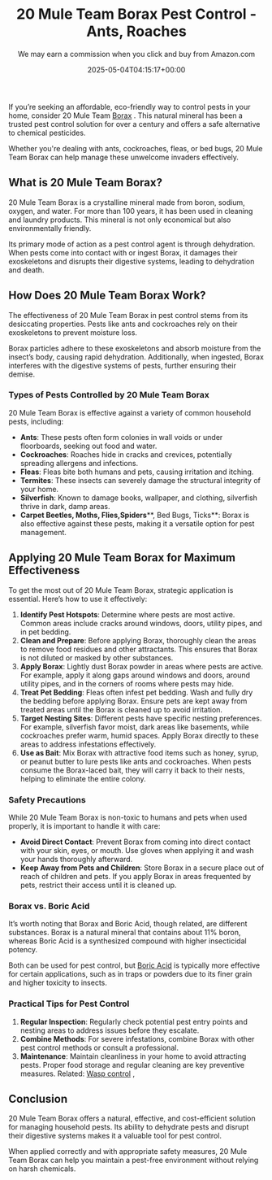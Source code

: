 ﻿---
author: We may earn a commission when you click and buy from Amazon.com
layout: post
title: 20 Mule Team Borax Pest Control - Ants, Roaches
date: '2025-05-04T04:15:17+00:00'
categories:
- Bed Bugs
- Guide
tags: []
slug: /20-mule-team-borax-pest-control/
lastmod: 2025-05-07T12:21:23+03:00
---

If you’re seeking an affordable, eco-friendly way to control pests in your home, consider 20 Mule Team
[Borax](https://en.wikipedia.org/wiki/Borax)
. This natural mineral has been a trusted pest control solution for over a century and offers a safe alternative to chemical pesticides.

Whether you're dealing with ants, cockroaches, fleas, or bed bugs, 20 Mule Team Borax can help manage these unwelcome invaders effectively.
## What is 20 Mule Team Borax?
20 Mule Team Borax is a crystalline mineral made from boron, sodium, oxygen, and water. For more than 100 years, it has been used in cleaning and laundry products. This mineral is not only economical but also environmentally friendly.

Its primary mode of action as a pest control agent is through dehydration. When pests come into contact with or ingest Borax, it damages their exoskeletons and disrupts their digestive systems, leading to dehydration and death.
## How Does 20 Mule Team Borax Work?
The effectiveness of 20 Mule Team Borax in pest control stems from its desiccating properties. Pests like ants and cockroaches rely on their exoskeletons to prevent moisture loss.

Borax particles adhere to these exoskeletons and absorb moisture from the insect’s body, causing rapid dehydration. Additionally, when ingested, Borax interferes with the digestive systems of pests, further ensuring their demise.
### Types of Pests Controlled by 20 Mule Team Borax
20 Mule Team Borax is effective against a variety of common household pests, including:
- **Ants**: These pests often form colonies in wall voids or under floorboards, seeking out food and water.
- **Cockroaches**: Roaches hide in cracks and crevices, potentially spreading allergens and infections.
- **Fleas**: Fleas bite both humans and pets, causing irritation and itching.
- **Termites**: These insects can severely damage the structural integrity of your home.
- **Silverfish**: Known to damage books, wallpaper, and clothing, silverfish thrive in dark, damp areas.
- **Carpet Beetles, Moths, Flies,Spiders****, Bed Bugs, Ticks**: Borax is also effective against these pests, making it a versatile option for pest management.
## Applying 20 Mule Team Borax for Maximum Effectiveness
To get the most out of 20 Mule Team Borax, strategic application is essential. Here’s how to use it effectively:
1. **Identify Pest Hotspots**: Determine where pests are most active. Common areas include cracks around windows, doors, utility pipes, and in pet bedding.
2. **Clean and Prepare**: Before applying Borax, thoroughly clean the areas to remove food residues and other attractants. This ensures that Borax is not diluted or masked by other substances.
3. **Apply Borax**: Lightly dust Borax powder in areas where pests are active. For example, apply it along gaps around windows and doors, around utility pipes, and in the corners of rooms where pests may hide.
4. **Treat Pet Bedding**: Fleas often infest pet bedding. Wash and fully dry the bedding before applying Borax. Ensure pets are kept away from treated areas until the Borax is cleaned up to avoid irritation.
5. **Target Nesting Sites**: Different pests have specific nesting preferences. For example, silverfish favor moist, dark areas like basements, while cockroaches prefer warm, humid spaces. Apply Borax directly to these areas to address infestations effectively.
6. **Use as Bait**: Mix Borax with attractive food items such as honey, syrup, or peanut butter to lure pests like ants and cockroaches. When pests consume the Borax-laced bait, they will carry it back to their nests, helping to eliminate the entire colony.
### Safety Precautions
While 20 Mule Team Borax is non-toxic to humans and pets when used properly, it is important to handle it with care:
- **Avoid Direct Contact**: Prevent Borax from coming into direct contact with your skin, eyes, or mouth. Use gloves when applying it and wash your hands thoroughly afterward.
- **Keep Away from Pets and Children**: Store Borax in a secure place out of reach of children and pets. If you apply Borax in areas frequented by pets, restrict their access until it is cleaned up.
### Borax vs. Boric Acid
It’s worth noting that Borax and Boric Acid, though related, are different substances. Borax is a natural mineral that contains about 11% boron, whereas Boric Acid is a synthesized compound with higher insecticidal potency.

Both can be used for pest control, but
[Boric Acid](https://pestpolicy.com/boric-acid/)
is typically more effective for certain applications, such as in traps or powders due to its finer grain and higher toxicity to insects.
### Practical Tips for Pest Control
1. **Regular Inspection**: Regularly check potential pest entry points and nesting areas to address issues before they escalate.
2. **Combine Methods**: For severe infestations, combine Borax with other pest control methods or consult a professional.
3. **Maintenance**: Maintain cleanliness in your home to avoid attracting pests. Proper food storage and regular cleaning are key preventive measures.
Related:
[Wasp control](https://pestpolicy.com/best-wasp-spray/)
,
## Conclusion
20 Mule Team Borax offers a natural, effective, and cost-efficient solution for managing household pests. Its ability to dehydrate pests and disrupt their digestive systems makes it a valuable tool for pest control.

When applied correctly and with appropriate safety measures, 20 Mule Team Borax can help you maintain a pest-free environment without relying on harsh chemicals.